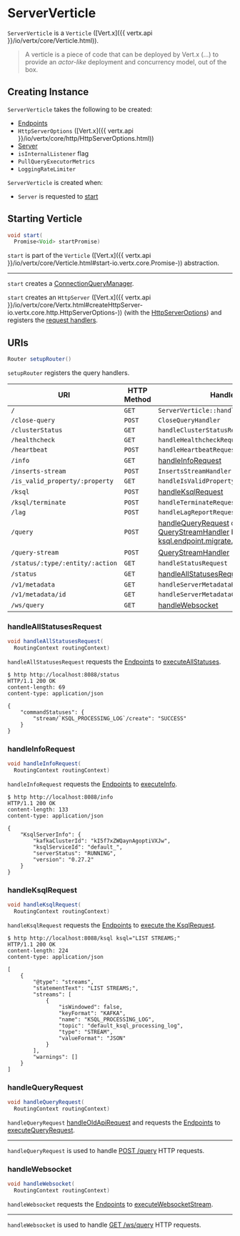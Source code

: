 # ServerVerticle

`ServerVerticle` is a `Verticle` ([Vert.x]({{ vertx.api }}/io/vertx/core/Verticle.html)).

> A verticle is a piece of code that can be deployed by Vert.x (...) to provide an _actor-like_ deployment and concurrency model, out of the box.

## Creating Instance

`ServerVerticle` takes the following to be created:

* <span id="endpoints"> [Endpoints](Endpoints.md)
* <span id="httpServerOptions"> `HttpServerOptions` ([Vert.x]({{ vertx.api }}/io/vertx/core/http/HttpServerOptions.html))
* <span id="server"> [Server](Server.md)
* <span id="isInternalListener"> `isInternalListener` flag
* <span id="pullQueryMetrics"> `PullQueryExecutorMetrics`
* <span id="loggingRateLimiter"> `LoggingRateLimiter`

`ServerVerticle` is created when:

* `Server` is requested to [start](Server.md#start)

## <span id="start"> Starting Verticle

```java
void start(
  Promise<Void> startPromise)
```

`start` is part of the `Verticle` ([Vert.x]({{ vertx.api }}/io/vertx/core/Verticle.html#start-io.vertx.core.Promise-)) abstraction.

---

`start` creates a [ConnectionQueryManager](#connectionQueryManager).

`start` creates an `HttpServer` ([Vert.x]({{ vertx.api }}/io/vertx/core/Vertx.html#createHttpServer-io.vertx.core.http.HttpServerOptions-)) (with the [HttpServerOptions](#httpServerOptions)) and registers the [request handlers](#setupRouter).

## <span id="setupRouter"><span id="uris"> URIs

```java
Router setupRouter()
```

`setupRouter` registers the query handlers.

URI      | HTTP Method | Handler
---------|-------------|--------
 `/` | `GET` | `ServerVerticle::handleInfoRedirect`
 `/close-query` | `POST` | `CloseQueryHandler`
 `/clusterStatus` | `GET` | `handleClusterStatusRequest`
 `/healthcheck` | `GET` | `handleHealthcheckRequest`
 `/heartbeat` | `POST` | `handleHeartbeatRequest`
 `/info` | `GET` | [handleInfoRequest](#handleInfoRequest)
 `/inserts-stream` | `POST` | `InsertsStreamHandler`
 `/is_valid_property/:property` | `GET` | `handleIsValidPropertyRequest`
 `/ksql` | `POST` | [handleKsqlRequest](#handleKsqlRequest)
 `/ksql/terminate` | `POST` | `handleTerminateRequest`
 `/lag` | `POST` | `handleLagReportRequest`
 `/query` | `POST` | [handleQueryRequest](#handleQueryRequest) or [QueryStreamHandler](QueryStreamHandler.md) based on [ksql.endpoint.migrate.query](../KsqlConfig.md#KSQL_ENDPOINT_MIGRATE_QUERY_CONFIG)
 `/query-stream` | `POST` | [QueryStreamHandler](QueryStreamHandler.md)
 `/status/:type/:entity/:action` | `GET` | `handleStatusRequest`
 `/status` | `GET` | [handleAllStatusesRequest](#handleAllStatusesRequest)
 `/v1/metadata` | `GET` | `handleServerMetadataRequest`
 `/v1/metadata/id` | `GET` | `handleServerMetadataClusterIdRequest`
 `/ws/query` | `GET` | [handleWebsocket](#handleWebsocket)

### <span id="handleAllStatusesRequest"> handleAllStatusesRequest

```java
void handleAllStatusesRequest(
  RoutingContext routingContext)
```

`handleAllStatusesRequest` requests the [Endpoints](#endpoints) to [executeAllStatuses](Endpoints.md#executeAllStatuses).

```console
$ http http://localhost:8088/status
HTTP/1.1 200 OK
content-length: 69
content-type: application/json

{
    "commandStatuses": {
        "stream/`KSQL_PROCESSING_LOG`/create": "SUCCESS"
    }
}
```

### <span id="handleInfoRequest"> handleInfoRequest

```java
void handleInfoRequest(
  RoutingContext routingContext)
```

`handleInfoRequest` requests the [Endpoints](#endpoints) to [executeInfo](Endpoints.md#executeInfo).

```console
$ http http://localhost:8088/info
HTTP/1.1 200 OK
content-length: 133
content-type: application/json

{
    "KsqlServerInfo": {
        "kafkaClusterId": "kI5f7xZWQaynAgoptiVXJw",
        "ksqlServiceId": "default_",
        "serverStatus": "RUNNING",
        "version": "0.27.2"
    }
}
```

### <span id="handleKsqlRequest"> handleKsqlRequest

```java
void handleKsqlRequest(
  RoutingContext routingContext)
```

`handleKsqlRequest` requests the [Endpoints](#endpoints) to [execute the KsqlRequest](Endpoints.md#executeKsqlRequest).

```console
$ http http://localhost:8088/ksql ksql="LIST STREAMS;"
HTTP/1.1 200 OK
content-length: 224
content-type: application/json

[
    {
        "@type": "streams",
        "statementText": "LIST STREAMS;",
        "streams": [
            {
                "isWindowed": false,
                "keyFormat": "KAFKA",
                "name": "KSQL_PROCESSING_LOG",
                "topic": "default_ksql_processing_log",
                "type": "STREAM",
                "valueFormat": "JSON"
            }
        ],
        "warnings": []
    }
]
```

### <span id="handleQueryRequest"> handleQueryRequest

```java
void handleQueryRequest(
  RoutingContext routingContext)
```

`handleQueryRequest` [handleOldApiRequest](#handleOldApiRequest) and requests the [Endpoints](#endpoints) to [executeQueryRequest](Endpoints.md#executeQueryRequest).

---

`handleQueryRequest` is used to handle [POST /query](#setupRouter) HTTP requests.

### <span id="handleWebsocket"> handleWebsocket

```java
void handleWebsocket(
  RoutingContext routingContext)
```

`handleWebsocket` requests the [Endpoints](#endpoints) to [executeWebsocketStream](Endpoints.md#executeWebsocketStream).

---

`handleWebsocket` is used to handle [GET /ws/query](#setupRouter) HTTP requests.
